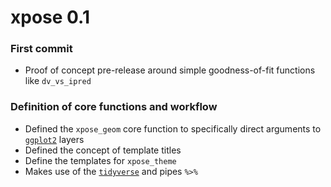 # xpose 0.1
### First commit
* Proof of concept pre-release around simple goodness-of-fit functions like `dv_vs_ipred`

### Definition of core functions and workflow
* Defined the `xpose_geom` core function to specifically direct arguments to [`ggplot2`](http://ggplot2.tidyverse.org) layers
* Defined the concept of template titles
* Define the templates for `xpose_theme`
* Makes use of the [`tidyverse`](http://tidyverse.org) and pipes `%>%`
